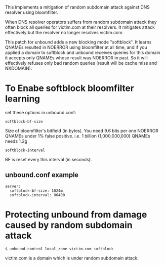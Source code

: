   This implements a mitigation of random subdomain attack
against DNS resolver using bloomfilter.

  When DNS resolver operators suffers from random subdomain attack
they often block all queries for victim.com at their resolvers.
It mitigates attack effectively but the resolver no longer
resolves victim.com. 

  This patch for unbound adds a new blocking mode "softblock".
It learns QNAMEs resulted in NOERROR using bloomfilter at all time, and
if you applied a domain to softblock and unbound receives queries
for this domain it accepts only QNAMEs whose result was NOERROR in past.
So it will effectively refuses only bad random queries
(result will be cache miss and NXDOMAIN).

# To Enabe softblock bloomfilter learning

  set these options in unbound.conf:

`softblock-bf-size`

  Size of bloomfilter's bitfield (in bytes). You need 9.6 bits
  per one NOERROR QNAMEs under 1% false positive.
  i.e. 1 billion (1,000,000,000) QNAMEs needs 1.2g

`softblock-interval`

  BF is reset every this interval (in seconds).
  
## unbound.conf example
    server:
      softblock-bf-size: 1024m
      softblock-interval: 86400


# Protecting unbound from damage caused by random subdomain attack

    $ unbound-control local_zone victim.com softblock
  
  victim.com is a domain which is under random subdomain attack.


